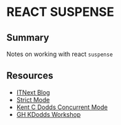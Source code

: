 # REACT SUSPENSE

## Summary

Notes on working with react `suspense`

## Resources

- [ITNext Blog](https://itnext.io/what-the-heck-is-this-in-react-suspense-c5e641e487a)
- [Strict Mode](https://kentcdodds.com/blog/react-strict-mode)
- [Kent C Dodds Concurrent Mode](https://kentcdodds.com/blog/how-to-enable-react-concurrent-mode)
- [GH KDodds Workshop](https://github.com/kentcdodds/react-suspense)
